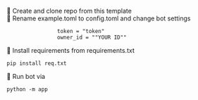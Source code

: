 📌 Create and clone repo from this template  
🔑 Rename example.toml to config.toml and change bot settings  
```
                token = "token"  
                owner_id = ""YOUR ID""
```
📎 Install requirements from requirements.txt  
```
pip install req.txt  
```
🚀 Run bot via
```
python -m app  
```
